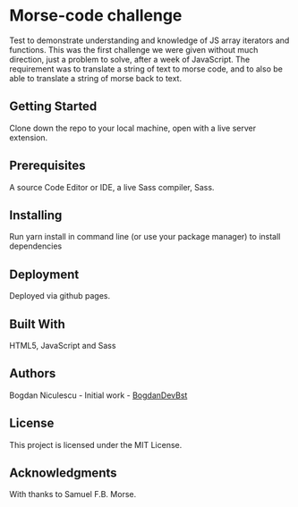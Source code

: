 # Morse-code challenge

Test to demonstrate understanding and knowledge of JS array iterators and functions. This was the first challenge we were given without much direction, just a problem to solve, after a week of JavaScript. The requirement was to translate a string of text to morse code, and to also be able to translate a string of morse back to text.

## Getting Started

Clone down the repo to your local machine, open with a live server extension.

## Prerequisites

A source Code Editor or IDE, a live Sass compiler, Sass.

## Installing

Run yarn install in command line (or use your package manager) to install dependencies

## Deployment

Deployed via github pages.

## Built With

HTML5, JavaScript and
Sass 

## Authors

Bogdan Niculescu - Initial work - [BogdanDevBst](https://github.com/BogdanDevBst)

## License

This project is licensed under the MIT License.

## Acknowledgments

With thanks to Samuel F.B. Morse.
